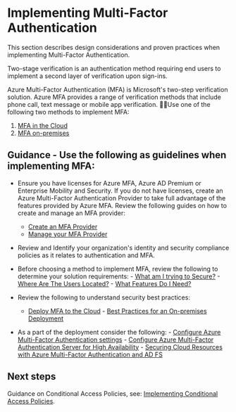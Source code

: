 # Implementing Multi-Factor Authentication

This section describes design considerations and proven practices when implementing Multi-Factor Authentication.

Two-stage verification is an authentication method requiring end users to implement a second layer of verification upon sign-ins. 

Azure Multi-Factor Authentication (MFA) is Microsoft's two-step verification solution. Azure MFA provides a range of verification methods that include phone call, text message or mobile app verification. Use one of the following two methods to implement MFA:
	
   1. [MFA in the Cloud](https://docs.microsoft.com/en-us/azure/active-directory/authentication/howto-mfa-getstarted)
   2. [MFA on-premises](https://docs.microsoft.com/en-us/azure/active-directory/authentication/howto-mfaserver-deploy)



## Guidance - Use the following as guidelines when implementing MFA:

   - Ensure you have licenses for Azure MFA, Azure AD Premium or Enterprise Mobility and Security. If you do not have licenses, create an Azure Multi-Factor Authentication Provider to take full advantage of the features provided by Azure MFA. Review  the following guides on how to create and manage an MFA provider: 
       -  [Create an MFA Provider](https://docs.microsoft.com/en-us/azure/active-directory/authentication/concept-mfa-authprovider#create-an-mfa-provider) 
       -  [Manage your MFA Provider](https://docs.microsoft.com/en-us/azure/active-directory/authentication/concept-mfa-authprovider#manage-your-mfa-provider)
	
   - Review and Identify your organization's identity and security compliance policies as it relates to authentication and MFA.

   - Before choosing a method to implement MFA, review the following to determine your solution requirements:
	- [What am I trying to Secure?](https://docs.microsoft.com/en-us/azure/active-directory/authentication/concept-mfa-whichversion#what-am-i-trying-to-secure)
	- [Where Are The Users Located?](https://docs.microsoft.com/en-us/azure/active-directory/authentication/concept-mfa-whichversion#where-are-the-users-located)
	- [What Features Do I Need?](https://docs.microsoft.com/en-us/azure/active-directory/authentication/concept-mfa-whichversion#what-features-do-i-need)
	
   - Review the following to understand security best practices:
        - [Deploy MFA to the Cloud]((https://docs.microsoft.com/en-us/azure/active-directory/authentication/howto-mfa-getstarted))
	- [Best Practices for an On-premises Deployment](https://docs.microsoft.com/en-us/azure/active-directory/authentication/multi-factor-authentication-security-best-practices#best-practices-for-an-on-premises-deployment)
		
   - As a part of the deployment consider the following:
	- [Configure Azure Multi-Factor Authentication settings](https://docs.microsoft.com/en-us/azure/active-directory/authentication/howto-mfa-mfasettings)
	- [Configure Azure Multi-Factor Authentication Server for High Availability](https://docs.microsoft.com/en-us/azure/active-directory/authentication/howto-mfaserver-deploy-ha)
	- [Securing Cloud Resources with Azure Multi-Factor Authentication and AD FS](https://docs.microsoft.com/en-us/azure/active-directory/authentication/howto-mfa-adfs)


## Next steps

Guidance on Conditional Access Policies, see: [Implementing Conditional Access Policies](3.2.3-Implementing-Conditional-Access-Policies.md). 

